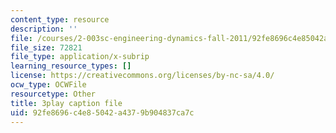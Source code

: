 ```yaml
---
content_type: resource
description: ''
file: /courses/2-003sc-engineering-dynamics-fall-2011/92fe8696c4e85042a4379b904837ca7c_9_d8CQrCYUw.vtt
file_size: 72821
file_type: application/x-subrip
learning_resource_types: []
license: https://creativecommons.org/licenses/by-nc-sa/4.0/
ocw_type: OCWFile
resourcetype: Other
title: 3play caption file
uid: 92fe8696-c4e8-5042-a437-9b904837ca7c
---
```

